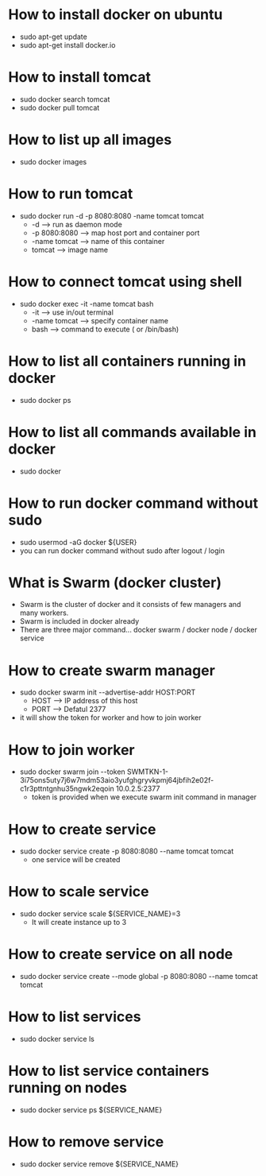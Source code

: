 # How to install docker on ubuntu
- sudo apt-get update
- sudo apt-get install docker.io
# How to install tomcat
- sudo docker search tomcat
- sudo docker pull tomcat
# How to list up all images
- sudo docker images
# How to run tomcat
- sudo docker run -d -p 8080:8080 -name tomcat tomcat
    - -d --> run as daemon mode
    - -p 8080:8080 --> map host port and container port
    - -name tomcat --> name of this container
    - tomcat --> image name
# How to connect tomcat using shell
- sudo docker exec -it -name tomcat bash
    - -it --> use in/out terminal
    - -name tomcat --> specify container name
    - bash --> command to execute ( or /bin/bash)
# How to list all containers running in docker
- sudo docker ps
# How to list all commands available in docker
- sudo docker
# How to run docker command without sudo
- sudo usermod -aG docker ${USER}
- you can run docker command without sudo after logout / login

# What is Swarm (docker cluster)
- Swarm is the cluster of docker and it consists of few managers and many workers.
- Swarm is included in docker already
- There are three major command... docker swarm / docker node / docker service
# How to create swarm manager
- sudo docker swarm init --advertise-addr HOST:PORT
    - HOST --> IP address of this host
    - PORT --> Defatul 2377
- it will show the token for worker and how to join worker
# How to join worker
- sudo docker swarm join --token SWMTKN-1-3i75ons5uty7j6w7mdm53aio3yufghgryvkpmj64jbfih2e02f-c1r3pttntgnhu35ngwk2eqoin 10.0.2.5:2377
    - token is provided when we execute swarm init command in manager
# How to create service
- sudo docker service create -p 8080:8080 --name tomcat tomcat
    - one service will be created
# How to scale service
- sudo docker service scale ${SERVICE_NAME}=3
    - It will create instance up to 3
# How to create service on all node
- sudo docker service create --mode global -p 8080:8080 --name tomcat tomcat
# How to list services
- sudo docker service ls
# How to list service containers running on nodes
- sudo docker service ps ${SERVICE_NAME}
# How to remove service
- sudo docker service remove ${SERVICE_NAME}
